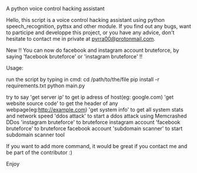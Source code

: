 A python voice control hacking assistant

Hello, this script is a voice control hacking assistant using python speech_recognition, pyttsx and other module. If you find out any bugs, want to participe and developpe this project, or you have any advice, don't hesitate to contact me in private at pyrra00@protonmail.com.

New !!
You can now do facebook and instagram account bruteforce, by saying 'facebook bruteforce' or 'instagram bruteforce' !!

Usage:

run the script by typing in cmd:
cd /path/to/the/file
pip install -r requirements.txt
python main.py

try to say 'get server ip' to get ip adress of host(eg: google.com) 
'get website source code' to get the header of any webpage(eg:http://example.com) 
'get system info' to get all system stats and network speed 
'ddos attack' to start a ddos attack using Memcrashed DDos
'instagram bruteforce' to bruteforce instagram account
'facebook bruteforce' to bruteforce facebook account
'subdomain scanner' to start subdomain scanner tool

If you want to add more command, it would be great if you contact me and be part of the contributor :)

Enjoy
